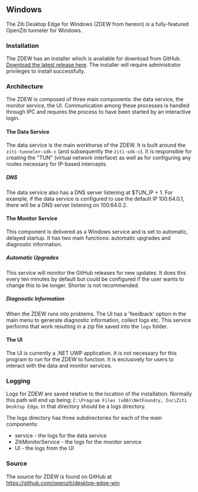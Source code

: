 ## Windows

The Ziti Desktop Edge for Windows (ZDEW from hereon) is a fully-featured OpenZiti tunneler for Windows. 

### Installation

The ZDEW has an installer which is available for download from GitHub. 
[Download the latest release here](https://github.com/openziti/desktop-edge-win/releases/latest). 
The installer will require administrator privileges to install successfully.

### Architecture
The ZDEW is composed of three main components: the data service, the monitor service, the UI. Communication among
these processes is handled through IPC and requires the process to have been started by an interactive login.

#### The Data Service
The data service is the main workhorse of the ZDEW. It is built around the `ziti-tunneler-sdk-c` (and subsequently the
`ziti-sdk-c`). It is responsible for creating the "TUN" (virtual network interface) as well as for configuring any
routes necessary for IP-based intercepts.

##### DNS
The data service also has a DNS server listening at $TUN_IP + 1. For example, if the data service is configured to use
the default IP 100.64.0.1, there will be a DNS server listening on 100.64.0.2. 

#### The Monitor Service
This component is delivered as a Windows service and is set to automatic, delayed startup. It has two main functions:
automatic upgrades and diagnostic information.

##### Automatic Upgrades
This service will monitor the GitHub releases for new updates. It does this every ten minutes by default but could be
configured if the user wants to change this to be longer. Shorter is not recommended. 

##### Diagnostic Information
When the ZDEW runs into problems. The UI has a 'feedback' option in the main menu to generate diagnostic information,
collect logs etc. This service performs that work resulting in a zip file saved into the `logs` folder.

#### The UI
The UI is currently a .NET UWP application. It is not necessary for this program to run for the ZDEW to function. It
is exclusively for users to interact with the data and monitor services.

### Logging
Logs for ZDEW are saved relative to the location of the installation. Normally this path will end up being:
`C:\Program Files (x86)\NetFoundry, Inc\Ziti Desktop Edge`. In that directory should be a logs directory.

The logs directory has three subdirectories for each of the main components:

* service - the logs for the data service
* ZitiMonitorService - the logs for the monitor service
* UI - the logs from the UI

### Source
The source for ZDEW is found on GitHub at https://github.com/openziti/desktop-edge-win
